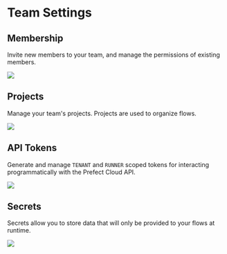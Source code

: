 # Team Settings <Badge text="Cloud"/>

## Membership

Invite new members to your team, and manage the permissions of existing members.

![](/orchestration/ui/team-members.png)

## Projects

Manage your team's projects. Projects are used to organize flows.

![](/orchestration/ui/team-projects.png)

## API Tokens

Generate and manage `TENANT` and `RUNNER` scoped tokens for interacting programmatically with the Prefect Cloud API.

![](/orchestration/ui/team-api-tokens.png)

## Secrets

Secrets allow you to store data that will only be provided to your flows at runtime.

![](/orchestration/ui/team-secrets.png)
